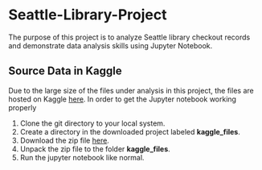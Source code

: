 # Seattle-Library-Project

The purpose of this project is to analyze Seattle library checkout records and demonstrate data analysis skills using Jupyter Notebook.

## Source Data in Kaggle

Due to the large size of the files under analysis in this project, the files are hosted on Kaggle [here](https://www.kaggle.com/datasets/gracefinlayson/seattle-library-checkouts-2020-august-2024). In order to get the Jupyter notebook working properly
1. Clone the git directory to your local system.
2. Create a directory in the downloaded project labeled **kaggle_files**.
3. Download the zip file [here](https://www.kaggle.com/datasets/gracefinlayson/seattle-library-checkouts-2020-august-2024).
4. Unpack the zip file to the folder **kaggle_files**.
5. Run the jupyter notebook like normal. 

